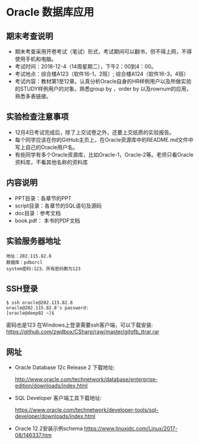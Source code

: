 # Oracle 数据库应用

## 期末考查说明
- 期末考查采用开卷考试（笔试）形式，考试期间可以翻书，但不得上网，不得使用手机和电脑。
- 考试时间：2018-12-4（14周星期二），下午2：00到4：00。
- 考试地点：综合楼A123（软件16-1，2班）; 综合楼A124（软件16-3，4班）
- 考试内容：教材第1至12章。认真分析Oracle自身的HR样例用户以及所做实验的STUDY样例用户的对象。熟悉group by ，order by 以及rownum的应用，熟悉多表链接。

## 实验检查注意事项
- 12月4日考试完成后，除了上交试卷之外，还要上交纸质的实验报告。
- 每个同学应该在你的GitHub主页上，在Oracle资源库中的README.md文件中写上自己的Oracle用户名。
- 有些同学有多个Oracle资源库，比如Oracle-1，Oracle-2等。老师只看Oracle资料库，不看其他名称的资料库

## 内容说明

- PPT目录：各章节的PPT
- script目录：各章节的SQL语句及源码
- doc目录：参考文档
- book.pdf： 本书的PDF文档

## 实验服务器地址

```flow js
地址：202.115.82.8
数据库：pdborcl
system密码:123，所有密码都为123
```
## SSH登录

```shell
$ ssh oracle@202.115.82.8
oracle@202.115.82.8's password:
[oracle@deep02 ~]$

```
密码也是123
在Windows上登录需要ssh客户端，可以下载安装: 
https://github.com/zwdbox/CSharp/raw/master/gitgfb_ttrar.rar

## 网址
- Oracle Database 12c Release 2 下载地址:

    http://www.oracle.com/technetwork/database/enterprise-edition/downloads/index.html

- SQL Developer 客户端工具下载地址:

    https://www.oracle.com/technetwork/developer-tools/sql-developer/downloads/index.html
    
- Oracle 12.2安装示例schema
    https://www.linuxidc.com/Linux/2017-08/146337.htm